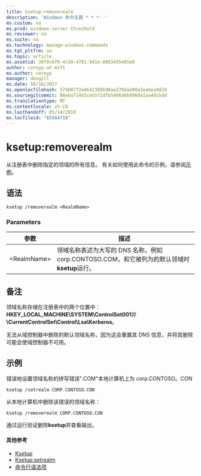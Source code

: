 ```yaml
---
title: ksetup:removerealm
description: 'Windows 命令主题 * * *- '
ms.custom: na
ms.prod: windows-server-threshold
ms.reviewer: na
ms.suite: na
ms.technology: manage-windows-commands
ms.tgt_pltfrm: na
ms.topic: article
ms.assetid: 39f0c6f0-4c50-4781-941e-0893495405e8
author: coreyp-at-msft
ms.author: coreyp
manager: dongill
ms.date: 10/16/2017
ms.openlocfilehash: 579b0772e4642389b90aa370dad80a3eebea9d34
ms.sourcegitcommit: 08eba714d3ceb5f2dfb5486d6b990da1aa4dcbdd
ms.translationtype: MT
ms.contentlocale: zh-CN
ms.lasthandoff: 05/14/2019
ms.locfileid: "65564718"
---
```

# <a name="ksetupremoverealm"></a>ksetup:removerealm



从注册表中删除指定的领域的所有信息。 有关如何使用此命令的示例，请参阅[示例](#BKMK_Examples)。

## <a name="syntax"></a>语法

```
ksetup /removerealm <RealmName>
```

### <a name="parameters"></a>Parameters

|参数|描述|
|---------|-----------|
|\<RealmName>|领域名称表述为大写的 DNS 名称，例如 corp.CONTOSO.COM，和它被列为的默认领域时**ksetup**运行。|

## <a name="remarks"></a>备注

领域名称存储在注册表中的两个位置中：**HKEY_LOCAL_MACHINE\SYSTEM\ControlSet001**并 **\CurrentControlSet\Control\Lsa\Kerberos**。

无法从域控制器中删除的默认领域名称，因为这会重置其 DNS 信息，并将其删除可能会使域控制器不可用。

## <a name="BKMK_Examples"></a>示例

错误地设置领域名称的拼写错误".COM"本地计算机上为 corp.CONTOSO。CON
```
ksetup /setrealm CORP.CONTOSO.CON
```
从本地计算机中删除该错误的领域名称：
```
ksetup /removerealm CORP.CONTOSO.CON
```
通过运行验证删除**ksetup**并查看输出。

#### <a name="additional-references"></a>其他参考

-   [Ksetup](ksetup.md)
-   [Ksetup:setrealm](ksetup-setrealm.md)
-   [命令行语法项](command-line-syntax-key.md)